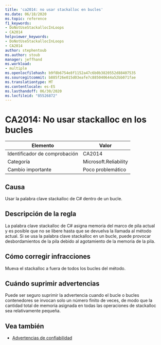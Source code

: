 ```yaml
---
title: 'ca2014: no usar stackalloc en bucles'
ms.date: 06/18/2020
ms.topic: reference
f1_keywords:
- DoNotUseStackallocInLoops
- CA2014
helpviewer_keywords:
- DoNotUseStackallocInLoops
- CA2014
author: stephentoub
ms.author: stoub
manager: jeffhand
ms.workload:
- multiple
ms.openlocfilehash: b9f8b6754e8f1152a47c6b0b3820552d88407535
ms.sourcegitcommit: b885f26e015d03eafe7c885040644a52bb071fae
ms.translationtype: MT
ms.contentlocale: es-ES
ms.lasthandoff: 06/30/2020
ms.locfileid: "85526872"
---
```

# <a name="ca2014-do-not-use-stackalloc-in-loops"></a>CA2014: No usar stackalloc en los bucles

|Elemento|Valor|
|-|-|
|Identificador de comprobación|CA2014|
|Categoría|Microsoft.Reliability|
|Cambio importante|Poco problemático|

## <a name="cause"></a>Causa

Usar la palabra clave stackalloc de C# dentro de un bucle.

## <a name="rule-description"></a>Descripción de la regla

La palabra clave stackalloc de C# asigna memoria del marco de pila actual y es posible que no se libere hasta que se devuelva la llamada al método actual.  Si se usa la palabra clave stackalloc en un bucle, puede provocar desbordamientos de la pila debido al agotamiento de la memoria de la pila.

## <a name="how-to-fix-violations"></a>Cómo corregir infracciones

Mueva el stackalloc a fuera de todos los bucles del método.

## <a name="when-to-suppress-warnings"></a>Cuándo suprimir advertencias

Puede ser seguro suprimir la advertencia cuando el bucle o bucles contenedores se invocan solo un número finito de veces, de modo que la cantidad total de memoria asignada en todas las operaciones de stackalloc sea relativamente pequeña.

## <a name="see-also"></a>Vea también

- [Advertencias de confiabilidad](../code-quality/reliability-warnings.md)
